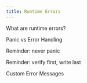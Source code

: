 ```yaml
---
title: Runtime Errors
---
```


What are runtime errors?

Panic vs Error Handling

Reminder: never panic

Reminder: verify first, write last

Custom Error Messages
